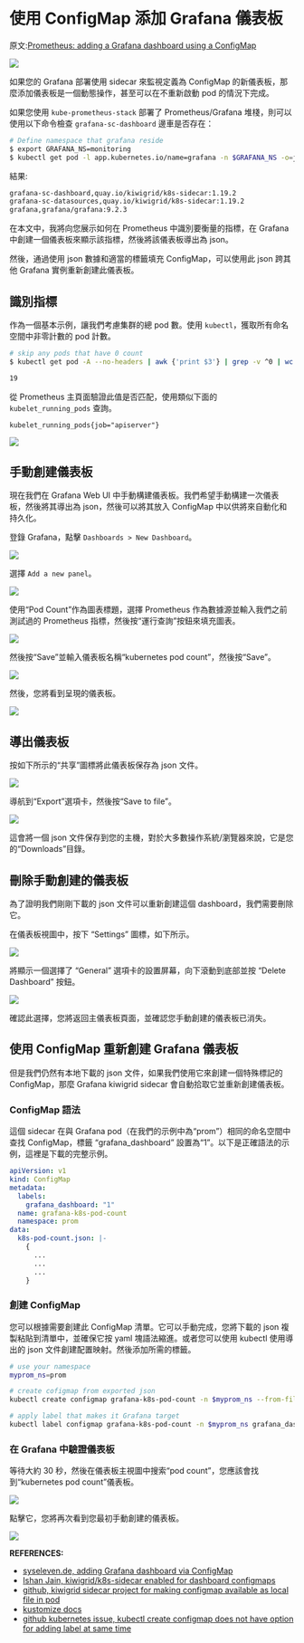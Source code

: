 # 使用 ConfigMap 添加 Grafana 儀表板

原文:[Prometheus: adding a Grafana dashboard using a ConfigMap](https://fabianlee.org/2022/07/06/prometheus-adding-a-grafana-dashboard-using-a-configmap/)

![](./assets/dashboard_gitpos.resized.png)

如果您的 Grafana 部署使用 sidecar 來監視定義為 ConfigMap 的新儀表板，那麼添加儀表板是一個動態操作，甚至可以在不重新啟動 pod 的情況下完成。

如果您使用 `kube-prometheus-stack` 部署了 Prometheus/Grafana 堆棧，則可以使用以下命令檢查 `grafana-sc-dashboard` 邊車是否存在：

```bash
# Define namespace that grafana reside
$ export GRAFANA_NS=monitoring
$ kubectl get pod -l app.kubernetes.io/name=grafana -n $GRAFANA_NS -o=jsonpath='{range .items[*].spec.containers[*]}{.name},{.image}{"\n"}{end}'
```

結果:

```bash hl_lines="1-2"
grafana-sc-dashboard,quay.io/kiwigrid/k8s-sidecar:1.19.2
grafana-sc-datasources,quay.io/kiwigrid/k8s-sidecar:1.19.2
grafana,grafana/grafana:9.2.3
```

在本文中，我將向您展示如何在 Prometheus 中識別要衡量的指標，在 Grafana 中創建一個儀表板來顯示該指標，然後將該儀表板導出為 json。

然後，通過使用 json 數據和適當的標籤填充 ConfigMap，可以使用此 json 跨其他 Grafana 實例重新創建此儀表板。

## 識別指標

作為一個基本示例，讓我們考慮集群的總 pod 數。使用 `kubectl`，獲取所有命名空間中非零計數的 pod 計數。

```bash
# skip any pods that have 0 count
$ kubectl get pod -A --no-headers | awk {'print $3'} | grep -v ^0 | wc -l

19
```

從 Prometheus 主頁面驗證此值是否匹配，使用類似下面的 `kubelet_running_pods` 查詢。

```promql
kubelet_running_pods{job="apiserver"}
```

![](./assets/prometheus_query_kubelet_running_pods.png)

## 手動創建儀表板

現在我們在 Grafana Web UI 中手動構建儀表板。我們希望手動構建一次儀表板，然後將其導出為 json，然後可以將其放入 ConfigMap 中以供將來自動化和持久化。

登錄 Grafana，點擊 `Dashboards > New Dashboard`。

![](./assets/create-new-dashboard.png)

選擇 `Add a new panel`。

![](./assets/grafana-add-new-panel.png)

使用“Pod Count”作為圖表標題，選擇 Prometheus 作為數據源並輸入我們之前測試過的 Prometheus 指標，然後按“運行查詢”按鈕來填充圖表。

![](./assets/grafana_metric_and_title.png)

然後按“Save”並輸入儀表板名稱“kubernetes pod count”，然後按“Save”。

![](./assets/grafana_save_dashboard.png)

然後，您將看到呈現的儀表板。

![](./assets/grafana_final_dashboard_display.png)

## 導出儀表板

按如下所示的“共享”圖標將此儀表板保存為 json 文件。

![](./assets/grafana_dashboard_share_icon.png)

導航到“Export”選項卡，然後按“Save to file”。

![](./assets/grafana_export_externally2.png)

這會將一個 json 文件保存到您的主機，對於大多數操作系統/瀏覽器來說，它是您的“Downloads”目錄。

## 刪除手動創建的儀表板

為了證明我們剛剛下載的 json 文件可以重新創建這個 dashboard，我們需要刪除它。

在儀表板視圖中，按下 “Settings” 圖標，如下所示。

![](./assets/grafana_dashboard_settings_todel.png)

將顯示一個選擇了 “General” 選項卡的設置屏幕，向下滾動到底部並按 “Delete Dashboard” 按鈕。

![](./assets/grafana_dashboard_settings_delete_button.png)

確認此選擇，您將返回主儀表板頁面，並確認您手動創建的儀表板已消失。

## 使用 ConfigMap 重新創建 Grafana 儀表板

但是我們仍然有本地下載的 json 文件，如果我們使用它來創建一個特殊標記的 ConfigMap，那麼 Grafana kiwigrid sidecar 會自動拾取它並重新創建儀表板。

### ConfigMap 語法

這個 sidecar 在與 Grafana pod（在我們的示例中為“prom”）相同的命名空間中查找 ConfigMap，標籤 “grafana_dashboard” 設置為“1”。以下是正確語法的示例，這裡是下載的完整示例。

```yaml title="pod-count-dashboard.yaml" hl_lines="4-5"
apiVersion: v1
kind: ConfigMap
metadata:
  labels:
    grafana_dashboard: "1"
  name: grafana-k8s-pod-count
  namespace: prom
data:
  k8s-pod-count.json: |-
    {
      ...
      ...
      ...
    }
```

### 創建 ConfigMap

您可以根據需要創建此 ConfigMap 清單。它可以手動完成，您將下載的 json 複製粘貼到清單中，並確保它按 yaml 塊語法縮進。或者您可以使用 kubectl 使用導出的 json 文件創建配置映射。然後添加所需的標籤。

```bash
# use your namespace
myprom_ns=prom

# create cofigmap from exported json
kubectl create configmap grafana-k8s-pod-count -n $myprom_ns --from-file=k8s-pod-count.json

# apply label that makes it Grafana target
kubectl label configmap grafana-k8s-pod-count -n $myprom_ns grafana_dashboard=1
```

### 在 Grafana 中驗證儀表板

等待大約 30 秒，然後在儀表板主視圖中搜索“pod count”，您應該會找到“kubernetes pod count”儀表板。

![](./assets/grafana_dashboards_search_podcount.png)

點擊它，您將再次看到您最初手動創建的儀表板。

![](./assets/grafana_final_dashboard_display.png)


**REFERENCES:**

- [syseleven.de, adding Grafana dashboard via ConfigMap](https://docs.syseleven.de/metakube-accelerator/building-blocks/observability-monitoring/kube-prometheus-stack#adding-grafana-dashboards)
- [Ishan Jain, kiwigrid/k8s-sidecar enabled for dashboard configmaps](https://faun.pub/grafana-dashboards-as-kubernetes-configmaps-959fd3159266)
- [github, kiwigrid sidecar project for making configmap available as local file in pod](https://github.com/kiwigrid/k8s-sidecar)
- [kustomize docs](https://kubernetes.io/docs/tasks/manage-kubernetes-objects/kustomization/)
- [github kubernetes issue, kubectl create configmap does not have option for adding label at same time](https://github.com/kubernetes/kubernetes/issues/60295)

